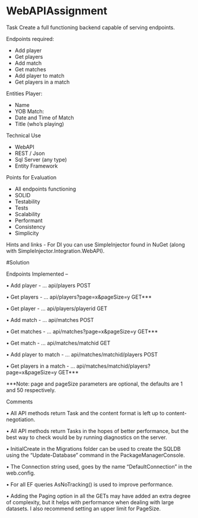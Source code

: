 # WebAPIAssignment

Task Create a full functioning backend capable of serving endpoints.

Endpoints required:
- Add player
- Get players
- Add match
- Get matches
- Add player to match
- Get players in a match

Entities Player:
- Name
- YOB
Match:
- Date and Time of Match
- Title (who’s playing)

Technical Use

- WebAPI
- REST / Json
- Sql Server (any type)
- Entity Framework

Points for
Evaluation

- All endpoints functioning
- SOLID
- Testability
- Tests
- Scalability
- Performant
- Consistency
- Simplicity

Hints and links - For DI you can use SimpleInjector found in NuGet (along with
SimpleInjector.Integration.WebAPI).

#Solution

Endpoints Implemented – 

•	Add player - ... api/players POST

•	Get players - ... api/players?page=x&pageSize=y GET***

•	Get player - ... api/players/playerid GET

•	Add match - ... api/matches POST  

•	Get matches - ... api/matches?page=x&pageSize=y GET***

•	Get match -  ... api/matches/matchid GET

•	Add player to match - ... api/matches/matchid/players POST

•	Get players in a match - ... api/matches/matchid/players?page=x&pageSize=y GET***

***Note: page and pageSize parameters are optional, the defaults are 1 and 50 respectively.

Comments

•	All API methods return Task<IHttpActionResult> and the content format is left up to content-negotiation.
  
•	All API methods return Tasks in the hopes of better performance, but the best way to check would be by running diagnostics on the server.

•	InitialCreate in the Migrations folder can be used to create the SQLDB using the “Update-Database” command in the PackageManagerConsole.

•	The Connection string used, goes by the name “DefaultConnection” in the web.config.

•	For all EF queries AsNoTracking() is used to improve performance.

•	Adding the Paging option in all the GETs may have added an extra degree of complexity, but it helps with performance when dealing with large datasets. I also recommend setting an upper limit for PageSize.
